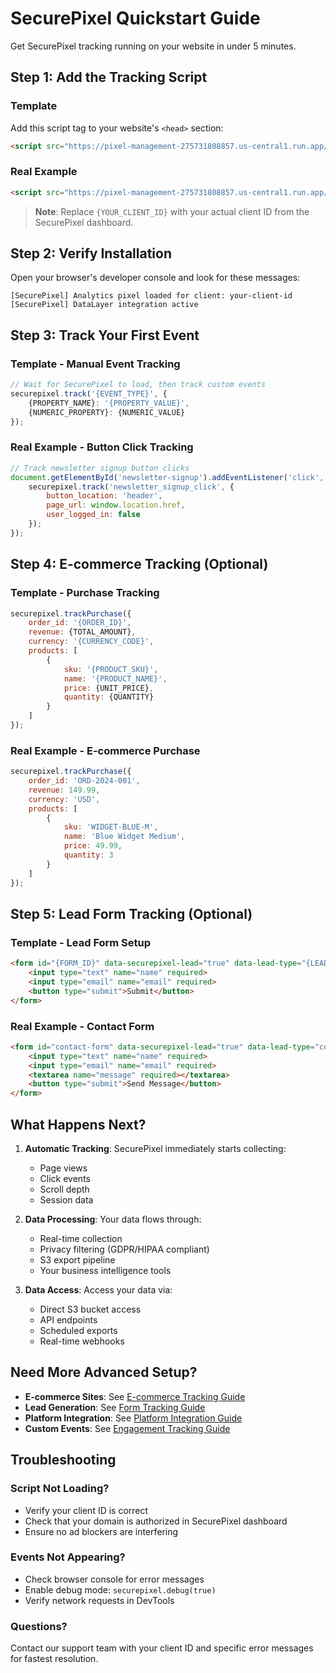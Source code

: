 # SecurePixel Quickstart Guide

Get SecurePixel tracking running on your website in under 5 minutes.

## Step 1: Add the Tracking Script

### Template
Add this script tag to your website's `<head>` section:

```html
<script src="https://pixel-management-275731808857.us-central1.run.app/pixel/{YOUR_CLIENT_ID}/tracking.js" async></script>
```

### Real Example
```html
<script src="https://pixel-management-275731808857.us-central1.run.app/pixel/acme-corp-2024/tracking.js" async></script>
```

> **Note**: Replace `{YOUR_CLIENT_ID}` with your actual client ID from the SecurePixel dashboard.

## Step 2: Verify Installation

Open your browser's developer console and look for these messages:

```
[SecurePixel] Analytics pixel loaded for client: your-client-id
[SecurePixel] DataLayer integration active
```

## Step 3: Track Your First Event

### Template - Manual Event Tracking
```javascript
// Wait for SecurePixel to load, then track custom events
securepixel.track('{EVENT_TYPE}', {
    {PROPERTY_NAME}: '{PROPERTY_VALUE}',
    {NUMERIC_PROPERTY}: {NUMERIC_VALUE}
});
```

### Real Example - Button Click Tracking
```javascript
// Track newsletter signup button clicks
document.getElementById('newsletter-signup').addEventListener('click', function() {
    securepixel.track('newsletter_signup_click', {
        button_location: 'header',
        page_url: window.location.href,
        user_logged_in: false
    });
});
```

## Step 4: E-commerce Tracking (Optional)

### Template - Purchase Tracking
```javascript
securepixel.trackPurchase({
    order_id: '{ORDER_ID}',
    revenue: {TOTAL_AMOUNT},
    currency: '{CURRENCY_CODE}',
    products: [
        {
            sku: '{PRODUCT_SKU}',
            name: '{PRODUCT_NAME}',
            price: {UNIT_PRICE},
            quantity: {QUANTITY}
        }
    ]
});
```

### Real Example - E-commerce Purchase
```javascript
securepixel.trackPurchase({
    order_id: 'ORD-2024-001',
    revenue: 149.99,
    currency: 'USD',
    products: [
        {
            sku: 'WIDGET-BLUE-M',
            name: 'Blue Widget Medium',
            price: 49.99,
            quantity: 3
        }
    ]
});
```

## Step 5: Lead Form Tracking (Optional)

### Template - Lead Form Setup
```html
<form id="{FORM_ID}" data-securepixel-lead="true" data-lead-type="{LEAD_TYPE}">
    <input type="text" name="name" required>
    <input type="email" name="email" required>
    <button type="submit">Submit</button>
</form>
```

### Real Example - Contact Form
```html
<form id="contact-form" data-securepixel-lead="true" data-lead-type="contact">
    <input type="text" name="name" required>
    <input type="email" name="email" required>
    <textarea name="message" required></textarea>
    <button type="submit">Send Message</button>
</form>
```

## What Happens Next?

1. **Automatic Tracking**: SecurePixel immediately starts collecting:
   - Page views
   - Click events
   - Scroll depth
   - Session data

2. **Data Processing**: Your data flows through:
   - Real-time collection
   - Privacy filtering (GDPR/HIPAA compliant)
   - S3 export pipeline
   - Your business intelligence tools

3. **Data Access**: Access your data via:
   - Direct S3 bucket access
   - API endpoints
   - Scheduled exports
   - Real-time webhooks

## Need More Advanced Setup?

- **E-commerce Sites**: See [E-commerce Tracking Guide](ecommerce-tracking.md)
- **Lead Generation**: See [Form Tracking Guide](form-tracking.md)
- **Platform Integration**: See [Platform Integration Guide](platform-integrations.md)
- **Custom Events**: See [Engagement Tracking Guide](engagement-tracking.md)

## Troubleshooting

### Script Not Loading?
- Verify your client ID is correct
- Check that your domain is authorized in SecurePixel dashboard
- Ensure no ad blockers are interfering

### Events Not Appearing?
- Check browser console for error messages
- Enable debug mode: `securepixel.debug(true)`
- Verify network requests in DevTools

### Questions?
Contact our support team with your client ID and specific error messages for fastest resolution.